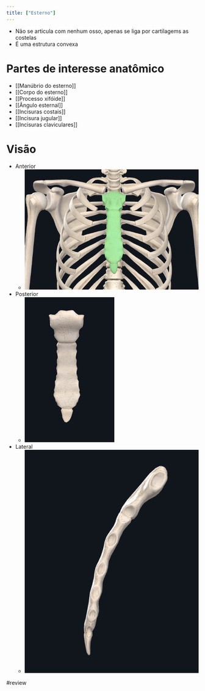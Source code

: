 ```yaml
---
title: ["Esterno"]
---
```

+ Não se articula com nenhum osso, apenas se liga por cartilagems as costelas
+ É uma estrutura convexa

# Partes de interesse anatômico
+ [[Manúbrio do esterno]]
+ [[Corpo do esterno]]
+ [[Processo xifóide]]
+ [[Ângulo esternal]]
+ [[Incisuras costais]]
+ [[Incisura jugular]]
+ [[Incisuras claviculares]]

# Visão
+ Anterior
	+ ![Pasted image 20210420152625.png](Pasted%20image%2020210420152625.png)
+ Posterior
	+ ![Pasted image 20210420152640.png](Pasted%20image%2020210420152640.png)
+ Lateral
	+ ![Pasted image 20210420152655.png](Pasted%20image%2020210420152655.png)

#review 
